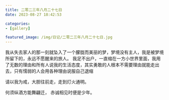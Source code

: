 ```yaml
---
title: 二零二三年八月二十七日
date: 2023-08-27 18:42:53

categories:
- [gallery]

featured_image: /img/日记/二零二三年八月二十七日.jpg
---
```


我从失去家人的那一刻就坠入了一个朦胧而美丽的梦，梦境没有主人，我是被梦境所留下的，永远不愿醒来的旅人。
我足不出户，一直缩在一方小世界里面，我用了无数的理由和所有人说我的生活态度，其实勇敢的人根本不需要理由就能走出去，只有懦弱的人会用各种理由说服自己退缩

请以我为戒，大胆往前走，走到灯火通明。

何须纵酒方能舞翩迁，
赤诚相见时便是少年。